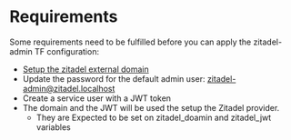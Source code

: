 # Requirements

Some requirements need to be fulfilled before you can apply the zitadel-admin TF configuration:

- [Setup the zitadel external domain](https://zitadel.com/docs/self-hosting/manage/custom-domain#changing-externaldomain-externalport-or-externalsecure)
- Update the password for the default admin user: <zitadel-admin@zitadel.localhost>
- Create a service user with a JWT token
- The domain and the JWT will be used the setup the Zitadel provider.
  - They are Expected to be set on zitadel_doamin and zitadel_jwt variables
